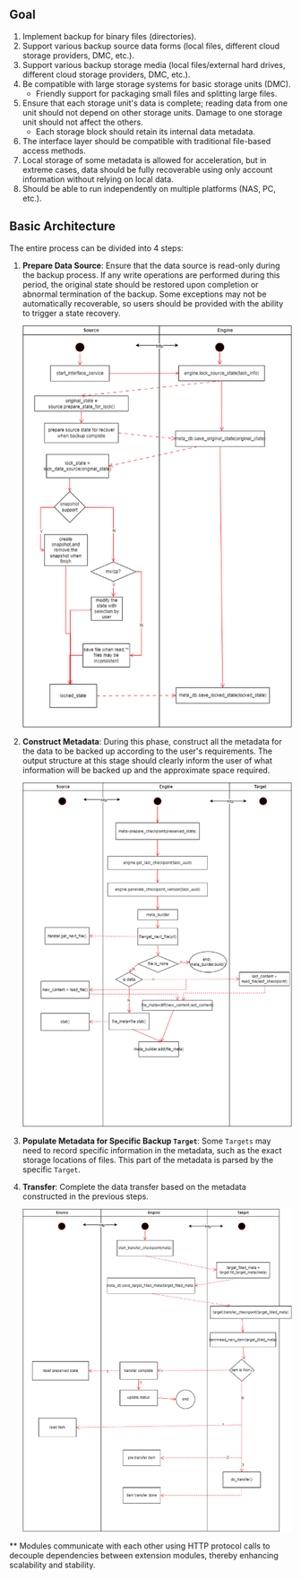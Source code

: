 ## Goal

1. Implement backup for binary files (directories).
2. Support various backup source data forms (local files, different cloud storage providers, DMC, etc.).
3. Support various backup storage media (local files/external hard drives, different cloud storage providers, DMC, etc.).
4. Be compatible with large storage systems for basic storage units (DMC).
    - Friendly support for packaging small files and splitting large files.
5. Ensure that each storage unit's data is complete; reading data from one unit should not depend on other storage units. Damage to one storage unit should not affect the others.
    - Each storage block should retain its internal data metadata.
6. The interface layer should be compatible with traditional file-based access methods.
7. Local storage of some metadata is allowed for acceleration, but in extreme cases, data should be fully recoverable using only account information without relying on local data.
8. Should be able to run independently on multiple platforms (NAS, PC, etc.).

## Basic Architecture

The entire process can be divided into 4 steps:

1. **Prepare Data Source**: Ensure that the data source is read-only during the backup process. If any write operations are performed during this period, the original state should be restored upon completion or abnormal termination of the backup. Some exceptions may not be automatically recoverable, so users should be provided with the ability to trigger a state recovery.

    ![preserve](./draft-lock-state.drawio.png)

2. **Construct Metadata**: During this phase, construct all the metadata for the data to be backed up according to the user's requirements. The output structure at this stage should clearly inform the user of what information will be backed up and the approximate space required.

    ![prepare](./draft-prepare-meta.drawio.png)

3. **Populate Metadata for Specific Backup `Target`**: Some `Targets` may need to record specific information in the metadata, such as the exact storage locations of files. This part of the metadata is parsed by the specific `Target`.

4. **Transfer**: Complete the data transfer based on the metadata constructed in the previous steps.

    ![transfer](./draft-transfer.drawio.png)

\*\* Modules communicate with each other using HTTP protocol calls to decouple dependencies between extension modules, thereby enhancing scalability and stability.
